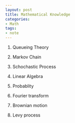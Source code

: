 ```yaml
---
layout: post
title: Mathematical Knowledge
categories:
- Math
tags:
- note
---
```


1. Queueing Theory

2. Markov Chain

3. Schochastic Process

4. Linear Algebra

5. Probablity

6. Fourier transform

7. Brownian motion

8. Levy process


